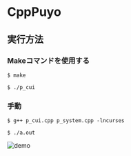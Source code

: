 # CppPuyo

## 実行方法

### Makeコマンドを使用する
`$ make`

`$ ./p_cui`


### 手動
`$ g++ p_cui.cpp p_system.cpp -lncurses`

`$ ./a.out`

![demo](https://raw.github.com/wiki/caprolactam2450/CppPuyo/screenshot/chain.gif)